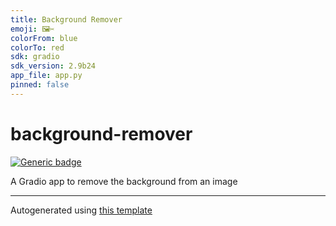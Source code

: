 ```yaml
---
title: Background Remover
emoji: 🖼️✂️
colorFrom: blue
colorTo: red
sdk: gradio
sdk_version: 2.9b24
app_file: app.py
pinned: false
---
```


# background-remover

[![Generic badge](https://img.shields.io/badge/🤗-Open%20In%20Spaces-blue.svg)](https://huggingface.co/spaces/nateraw/background-remover)

A Gradio app to remove the background from an image

---

Autogenerated using [this template](https://github.com/nateraw/spaces-template)
